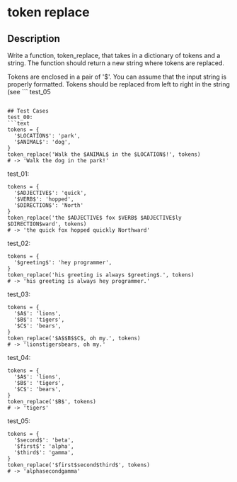 # token replace

## Description

Write a function, token_replace, that takes in a dictionary of tokens and a string. The function should return a new string where tokens are replaced.

Tokens are enclosed in a pair of '$'. You can assume that the input string is properly formatted. Tokens should be replaced from left to right in the string (see ```
test_05

````text).

## Test Cases
test_00:
```text
tokens = {
  '$LOCATION$': 'park',
  '$ANIMAL$': 'dog',
}
token_replace('Walk the $ANIMAL$ in the $LOCATION$!', tokens)
# -> 'Walk the dog in the park!'
````

test_01:

```text
tokens = {
  '$ADJECTIVE$': 'quick',
  '$VERB$': 'hopped',
  '$DIRECTION$': 'North'
}
token_replace('the $ADJECTIVE$ fox $VERB$ $ADJECTIVE$ly $DIRECTION$ward', tokens)
# -> 'the quick fox hopped quickly Northward'
```

test_02:

```text
tokens = {
  '$greeting$': 'hey programmer',
}
token_replace('his greeting is always $greeting$.', tokens)
# -> 'his greeting is always hey programmer.'
```

test_03:

```text
tokens = {
  '$A$': 'lions',
  '$B$': 'tigers',
  '$C$': 'bears',
}
token_replace('$A$$B$$C$, oh my.', tokens)
# -> 'lionstigersbears, oh my.'
```

test_04:

```text
tokens = {
  '$A$': 'lions',
  '$B$': 'tigers',
  '$C$': 'bears',
}
token_replace('$B$', tokens)
# -> 'tigers'
```

test_05:

```text
tokens = {
  '$second$': 'beta',
  '$first$': 'alpha',
  '$third$': 'gamma',
}
token_replace('$first$second$third$', tokens)
# -> 'alphasecondgamma'
```
